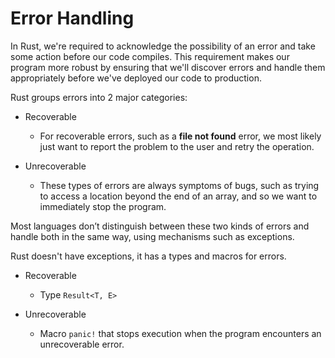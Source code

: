 # Error Handling

In Rust, we're required to acknowledge the possibility of an error and take some action before our code compiles. 
This requirement makes our program more robust by ensuring that we'll discover errors and handle them appropriately before we've deployed our code to production.  

Rust groups errors into 2 major categories: 

- Recoverable 
    - For recoverable errors, such as a **file not found** error, we most likely just want to report the problem to the user and retry the operation. 

- Unrecoverable
    - These types of errors are always symptoms of bugs, such as trying to access a location beyond the end of an array, and so we want to immediately stop the program. 

Most languages don’t distinguish between these two kinds of errors and handle both in the same way, using mechanisms such as exceptions.

Rust doesn't have exceptions, it has a types and macros for errors. 

- Recoverable
    - Type `Result<T, E>`

- Unrecoverable
    - Macro `panic!` that stops execution when the program encounters an unrecoverable error. 


